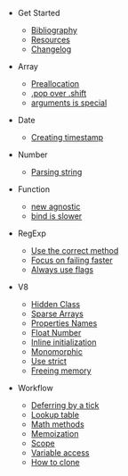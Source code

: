 * Get Started
	* [Bibliography](bibliography.md)
	* [Resources](resources.md)
	* [Changelog](changelog.md)

* Array
	* [Preallocation](array/preallocation.md)
	* [.pop over .shift](array/pop-or-shift.md)
	* [arguments is special](array/arguments.md)

* Date
	* [Creating timestamp](date/timestamp.md)

* Number
	* [Parsing string](number/parse-string.md)

* Function
	* [new agnostic](function/new.md)
	* [bind is slower](function/bind.md)

* RegExp
	* [Use the correct method](regexp/correct-methods.md)
	* [Focus on failing faster](regexp/fail-faster.md)
	* [Always use flags](regexp/flags.md)

* V8
	* [Hidden Class](v8-tips/hidden-class.md)
	* [Sparse Arrays](v8-tips/sparse-arrays.md)
	* [Properties Names](v8-tips/properties-names.md)
	* [Float Number](v8-tips/float-number.md)
	* [Inline initialization](v8-tips/inline-initialization.md)
	* [Monomorphic](v8-tips/monomorphic.md)
	* [Use strict](v8-tips/use-strict.md)
	* [Freeing memory](v8-tips/freeing-memory.md)

* Workflow
	* [Deferring by a tick](workflow/defer.md)
	* [Lookup table](workflow/lookup-table.md)
	* [Math methods](workflow/math.md)
	* [Memoization](workflow/memoization.md)
	* [Scope](workflow/scope.md)
	* [Variable access](workflow/variable-access.md)
	* [How to clone](workflow/how-to-clone.md)

